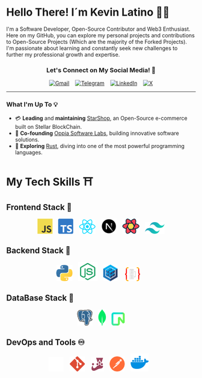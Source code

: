  # Hello There! I´m Kevin Latino 👋🏽

 <div align="left">

I'm a Software Developer, Open-Source Contributor and Web3 Enthusiast. Here on my GitHub, you can explore my personal projects and contributions to Open-Source Projects (Which are the majority of the Forked Projects). I'm passionate about learning and constantly seek new challenges to further my professional growth and expertise.

</div>


<div align="center">

### Let's Connect on My Social Media!  👀

[![Gmail](https://img.shields.io/badge/Gmail-D14836?style=for-the-badge&logo=gmail&logoColor=white)](mailto:kevinlatino.kl@gmail.com)&nbsp;&nbsp;&nbsp;
[![Telegram](https://img.shields.io/badge/Telegram-2CA5E0?style=for-the-badge&logo=telegram&logoColor=white)](https://t.me/kevlatino)&nbsp;&nbsp;&nbsp;
[![LinkedIn](https://img.shields.io/badge/linkedin-%230077B5.svg?style=for-the-badge&logo=linkedin&logoColor=white)](https://www.linkedin.com/in/kevinlatino/)&nbsp;&nbsp;&nbsp;
[![X](https://img.shields.io/badge/X-%23000000.svg?style=for-the-badge&logo=X&logoColor=white)](https://twitter.com/@Kevs_jLM
)

---

</div>

### What I'm Up To 💡

- 💳 **Leading** and **maintaining** [StarShop](https://github.com/StarShopCr), an Open-Source e-commerce built on Stellar BlockChain.
- 🤝 **Co-founding** [Oppia Software Labs](https://github.com/Oppia-Software-Labs), building innovative software solutions.  
- 🦀 **Exploring** [Rust](https://github.com/rust-lang/rust), diving into one of the most powerful programming languages.

##

 # My Tech Skills ⛩️

  ## Frontend Stack 🎨
 
<div align="center">

<img src="./Tech-Images/javascript.svg" width="40"/>&nbsp;&nbsp;&nbsp;
<img src="./Tech-Images/typescript.svg" width="40"/>&nbsp;&nbsp;&nbsp;
<img src="./Tech-Images/react.svg" width="43"/>&nbsp;&nbsp;&nbsp;
<img src="./Tech-Images/nextjs_icon_dark.svg" width="40"/>&nbsp;&nbsp;&nbsp;
<img src="./Tech-Images/reactquery.svg" width="45"/>&nbsp;&nbsp;&nbsp;
<img src="./Tech-Images/tailwindcss.svg" width="52"/>

</div>


  ## Backend Stack 🧬

<div align="center">
    <img src="./Tech-Images/python.svg"  width="43"/>&nbsp;&nbsp;&nbsp;
   <img src="./Tech-Images/node-js.svg"  width="51"/>&nbsp;&nbsp;&nbsp;
   <img src="./Tech-Images/sequelize.svg" width="38"/> &nbsp;&nbsp;&nbsp;
   <img src="./Tech-Images/typeorm.svg" width="40"/> &nbsp;&nbsp;&nbsp;
</div>



  ## DataBase Stack 🔑


  <div align="center" ">
    
  <img src="./Tech-Images/postgresql.svg"  width="40"/>&nbsp;&nbsp;&nbsp;
  <img src="./Tech-Images/mongodb.svg"  width="20"/>&nbsp;&nbsp;&nbsp;
  <img src="./Tech-Images/neon.svg"  width="35"/>

  </div>

  ## DevOps and Tools ♾️

<div align="center">
  
  <img src="./Tech-Images/github-dark.svg" width="40"/>&nbsp;&nbsp;&nbsp;
  <img src="./Tech-Images/git.svg" width="40"/>&nbsp;&nbsp;&nbsp;
  <img src="./Tech-Images/jest.svg" width="35"/>&nbsp;&nbsp;&nbsp;
  <img src="./Tech-Images/postman.svg" width="40"/>&nbsp;&nbsp;&nbsp;
  <img src="./Tech-Images/docker.svg" width="48"/>&nbsp;&nbsp;&nbsp;  
</div>
